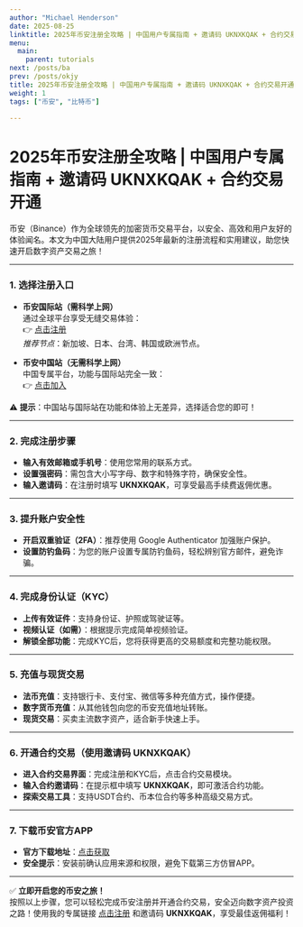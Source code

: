 ```yaml
---
author: "Michael Henderson"
date: 2025-08-25
linktitle: 2025年币安注册全攻略 | 中国用户专属指南 + 邀请码 UKNXKQAK + 合约交易开通
menu:
  main:
    parent: tutorials
next: /posts/ba
prev: /posts/okjy
title: 2025年币安注册全攻略 | 中国用户专属指南 + 邀请码 UKNXKQAK + 合约交易开通
weight: 1
tags: ["币安", "比特币"]

---
```


# 2025年币安注册全攻略 | 中国用户专属指南 + 邀请码 UKNXKQAK + 合约交易开通

币安（Binance）作为全球领先的加密货币交易平台，以安全、高效和用户友好的体验闻名。本文为中国大陆用户提供2025年最新的注册流程和实用建议，助您快速开启数字资产交易之旅！

---

### 1. 选择注册入口

- **币安国际站（需科学上网）**  
  通过全球平台享受无缝交易体验：  
  👉 [点击注册](https://www.binance.com/zh-CN/join?ref=UKNXKQAK)  
  *推荐节点*：新加坡、日本、台湾、韩国或欧洲节点。

- **币安中国站（无需科学上网）**  
  中国专属平台，功能与国际站完全一致：  
  👉 [点击加入](https://www.binance.com/zh-CN/join?ref=UKNXKQAK)  

⚠️ **提示**：中国站与国际站在功能和体验上无差异，选择适合您的即可！

---

### 2. 完成注册步骤

- **输入有效邮箱或手机号**：使用您常用的联系方式。  
- **设置强密码**：需包含大小写字母、数字和特殊字符，确保安全性。  
- **输入邀请码**：在注册时填写 **UKNXKQAK**，可享受最高手续费返佣优惠。

---

### 3. 提升账户安全性

- **开启双重验证（2FA）**：推荐使用 Google Authenticator 加强账户保护。  
- **设置防钓鱼码**：为您的账户设置专属防钓鱼码，轻松辨别官方邮件，避免诈骗。

---

### 4. 完成身份认证（KYC）

- **上传有效证件**：支持身份证、护照或驾驶证等。  
- **视频认证（如需）**：根据提示完成简单视频验证。  
- **解锁全部功能**：完成KYC后，您将获得更高的交易额度和完整功能权限。

---

### 5. 充值与现货交易

- **法币充值**：支持银行卡、支付宝、微信等多种充值方式，操作便捷。  
- **数字货币充值**：从其他钱包向您的币安充值地址转账。  
- **现货交易**：买卖主流数字资产，适合新手快速上手。

---

### 6. 开通合约交易（使用邀请码 UKNXKQAK）

- **进入合约交易界面**：完成注册和KYC后，点击合约交易模块。  
- **输入合约邀请码**：在提示框中填写 **UKNXKQAK**，即可激活合约功能。  
- **探索交易工具**：支持USDT合约、币本位合约等多种高级交易方式。

---

### 7. 下载币安官方APP

- **官方下载地址**：[点击获取](https://download.mp3web.ac/pack/BNApp_00000058.apk)  
- **安全提示**：安装前确认应用来源和权限，避免下载第三方仿冒APP。

---

✅ **立即开启您的币安之旅！**  
按照以上步骤，您可以轻松完成币安注册并开通合约交易，安全迈向数字资产投资之路！使用我的专属链接 [点击注册](https://www.binance.com/zh-CN/join?ref=UKNXKQAK) 和邀请码 **UKNXKQAK**，享受最佳返佣福利！
